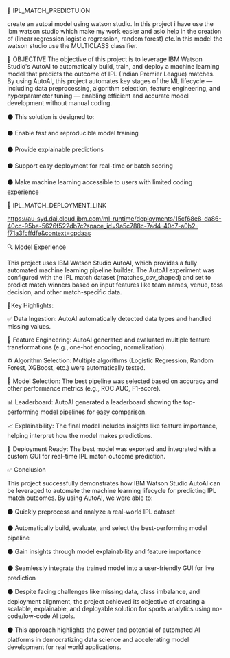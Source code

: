 🏏 IPL_MATCH_PREDICTUION

create an autoai model using watson studio.
In this project i have use the ibm watson studio which make my work easier and aslo help in the creation of (linear regression,logistic regression, random forest) etc.In this model the watson studio use the MULTICLASS classifier.


🎯 OBJECTIVE
The objective of this project is to leverage IBM Watson Studio's AutoAI to automatically build, train, and deploy a machine learning model that predicts the outcome of IPL (Indian Premier League) matches. By using AutoAI, this project automates key stages of the ML lifecycle — including data preprocessing, algorithm selection, feature engineering, and hyperparameter tuning — enabling efficient and accurate model development without manual coding.

⚫️ This solution is designed to:

⚫️ Enable fast and reproducible model training

⚫️ Provide explainable predictions

⚫️ Support easy deployment for real-time or batch scoring

⚫️ Make machine learning accessible to users with limited coding experience


📌 IPL_MATCH_DEPLOYMENT_LINK

https://au-syd.dai.cloud.ibm.com/ml-runtime/deployments/15cf68e8-da86-40cc-95be-5626f522db7c?space_id=9a5c788c-7ad4-40c7-a0b2-f71a3fcffdfe&context=cpdaas


🔍 Model Experience


This project uses IBM Watson Studio AutoAI, which provides a fully automated machine learning pipeline builder. The AutoAI experiment was configured with the IPL match dataset (matches_csv_shaped) and set to predict match winners based on input features like team names, venue, toss decision, and other match-specific data.


📌Key Highlights:

✅ Data Ingestion: AutoAI automatically detected data types and handled missing values.

🧠 Feature Engineering: AutoAI generated and evaluated multiple feature transformations (e.g., one-hot encoding, normalization).

⚙️ Algorithm Selection: Multiple algorithms (Logistic Regression, Random Forest, XGBoost, etc.) were automatically tested.

🎯 Model Selection: The best pipeline was selected based on accuracy and other performance metrics (e.g., ROC AUC, F1-score).

📊 Leaderboard: AutoAI generated a leaderboard showing the top-performing model pipelines for easy comparison.

📈 Explainability: The final model includes insights like feature importance, helping interpret how the model makes predictions.

🚀 Deployment Ready: The best model was exported and integrated with a custom GUI for real-time IPL match outcome prediction.


✅ Conclusion

This project successfully demonstrates how IBM Watson Studio AutoAI can be leveraged to automate the machine learning lifecycle for predicting IPL match outcomes. By using AutoAI, we were able to:

⚫️ Quickly preprocess and analyze a real-world IPL dataset

⚫️ Automatically build, evaluate, and select the best-performing model pipeline

⚫️ Gain insights through model explainability and feature importance

⚫️ Seamlessly integrate the trained model into a user-friendly GUI for live prediction

⚫️ Despite facing challenges like missing data, class imbalance, and deployment alignment, the project achieved its objective of creating a scalable,      explainable, and deployable solution for sports analytics using no-code/low-code AI tools.

⚫️ This approach highlights the power and potential of automated AI platforms in democratizing data science and accelerating model development for         real world applications.



